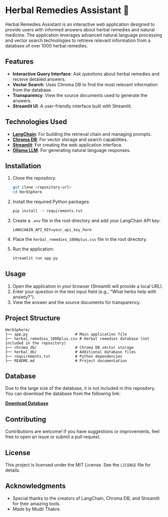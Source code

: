 # Herbal Remedies Assistant 🌿

Herbal Remedies Assistant is an interactive web application designed to provide users with informed answers about herbal remedies and natural medicine. The application leverages advanced natural language processing and vector search technologies to retrieve relevant information from a database of over 1000 herbal remedies.

## Features

- **Interactive Query Interface**: Ask questions about herbal remedies and receive detailed answers.
- **Vector Search**: Uses Chroma DB to find the most relevant information from the database.
- **Transparency**: View the source documents used to generate the answers.
- **Streamlit UI**: A user-friendly interface built with Streamlit.

## Technologies Used

- **[LangChain](https://www.langchain.com/)**: For building the retrieval chain and managing prompts.
- **[Chroma DB](https://www.trychroma.com/)**: For vector storage and search capabilities.
- **[Streamlit](https://streamlit.io/)**: For creating the web application interface.
- **[Ollama LLM](https://ollama.ai/)**: For generating natural language responses.

## Installation

1. Clone the repository:
   ```bash
   git clone <repository-url>
   cd HerbSphere
   ```

2. Install the required Python packages:
   ```bash
   pip install -r requirements.txt
   ```

3. Create a `.env` file in the root directory and add your LangChain API key:
   ```env
   LANGCHAIN_API_KEY=your_api_key_here
   ```

4. Place the `herbal_remedies_1000plus.csv` file in the root directory.

5. Run the application:
   ```bash
   streamlit run app.py
   ```

## Usage

1. Open the application in your browser (Streamlit will provide a local URL).
2. Enter your question in the text input field (e.g., "What herbs help with anxiety?").
3. View the answer and the source documents for transparency.

## Project Structure

```
HerbSphere/
├── app.py                     # Main application file
├── herbal_remedies_1000plus.csv # Herbal remedies database (not included in the repository)
├── chroma_db/                 # Chroma DB vector storage
├── herbal_db/                 # Additional database files
├── requirements.txt           # Python dependencies
├── README.md                  # Project documentation
```

## Database

Due to the large size of the database, it is not included in this repository. You can download the database from the following link:

**[Download Database]([https://drive.google.com/drive/folders/1D2TN3lWPscdUrMfl-2MOxdM-BkZsI438?usp=sharing])**




## Contributing

Contributions are welcome! If you have suggestions or improvements, feel free to open an issue or submit a pull request.

## License

This project is licensed under the MIT License. See the `LICENSE` file for details.

## Acknowledgments

- Special thanks to the creators of LangChain, Chroma DB, and Streamlit for their amazing tools.
- Made by Mudit Thakre.
